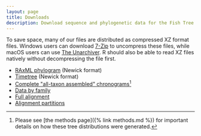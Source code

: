 ```yaml
---
layout: page
title: Downloads
description: Download sequence and phylogenetic data for the Fish Tree of Life
---
```


To save space, many of our files are distributed as compressed XZ format files. Windows users can download [7-Zip](http://www.7-zip.org/) to uncompress these files, while macOS users can use [The Unarchiver](https://theunarchiver.com/). R should also be able to read XZ files natively without decompressing the file first.

- [RAxML phylogram](actinopt_12k_raxml.tre.xz) (Newick format)
- [Timetree](actinopt_12k_treePL.tre.xz) (Newick format)
- [Complete "all-taxon assembled" chronograms](actinopt_full.trees.xz)[^1]
- [Data by family](family/)
- [Full alignment](final_alignment.phylip.xz)
- [Alignment partitions](final_alignment.partitions)


[^1]: Please see [the methods page]({% link methods.md %}) for important details on how these tree distributions were generated.
